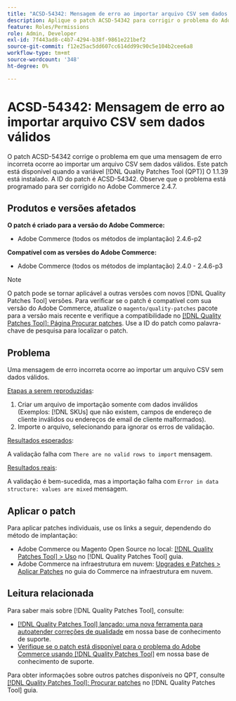 ```yaml
---
title: "ACSD-54342: Mensagem de erro ao importar arquivo CSV sem dados válidos"
description: Aplique o patch ACSD-54342 para corrigir o problema do Adobe Commerce em que ocorre uma mensagem de erro incorreta ao importar um arquivo CSV sem dados válidos.
feature: Roles/Permissions
role: Admin, Developer
exl-id: 7f443ad8-c4b7-4294-b38f-9861e221bef2
source-git-commit: f12e25ac5dd607cc614dd99c90c5e104b2cee6a8
workflow-type: tm+mt
source-wordcount: '348'
ht-degree: 0%

---
```


# ACSD-54342: Mensagem de erro ao importar arquivo CSV sem dados válidos

O patch ACSD-54342 corrige o problema em que uma mensagem de erro incorreta ocorre ao importar um arquivo CSV sem dados válidos. Este patch está disponível quando a variável [!DNL Quality Patches Tool (QPT)] O 1.1.39 está instalado. A ID do patch é ACSD-54342. Observe que o problema está programado para ser corrigido no Adobe Commerce 2.4.7.

## Produtos e versões afetados

**O patch é criado para a versão do Adobe Commerce:**

* Adobe Commerce (todos os métodos de implantação) 2.4.6-p2

**Compatível com as versões do Adobe Commerce:**

* Adobe Commerce (todos os métodos de implantação) 2.4.0 - 2.4.6-p3

>[!NOTE]
>
>O patch pode se tornar aplicável a outras versões com novos [!DNL Quality Patches Tool] versões. Para verificar se o patch é compatível com sua versão do Adobe Commerce, atualize o `magento/quality-patches` pacote para a versão mais recente e verifique a compatibilidade no [[!DNL Quality Patches Tool]: Página Procurar patches](https://experienceleague.adobe.com/tools/commerce-quality-patches/index.html). Use a ID do patch como palavra-chave de pesquisa para localizar o patch.

## Problema

Uma mensagem de erro incorreta ocorre ao importar um arquivo CSV sem dados válidos.

<u>Etapas a serem reproduzidas</u>:

1. Criar um arquivo de importação somente com dados inválidos (Exemplos: [!DNL SKUs] que não existem, campos de endereço de cliente inválidos ou endereços de email de cliente malformados).
1. Importe o arquivo, selecionando para ignorar os erros de validação.

<u>Resultados esperados</u>:

A validação falha com `There are no valid rows to import` mensagem.

<u>Resultados reais</u>:

A validação é bem-sucedida, mas a importação falha com `Error in data structure: values are mixed` mensagem.

## Aplicar o patch

Para aplicar patches individuais, use os links a seguir, dependendo do método de implantação:

* Adobe Commerce ou Magento Open Source no local: [[!DNL Quality Patches Tool] > Uso](https://experienceleague.adobe.com/docs/commerce-operations/tools/quality-patches-tool/usage.html) no [!DNL Quality Patches Tool] guia.
* Adobe Commerce na infraestrutura em nuvem: [Upgrades e Patches > Aplicar Patches](https://experienceleague.adobe.com/docs/commerce-cloud-service/user-guide/develop/upgrade/apply-patches.html) no guia do Commerce na infraestrutura em nuvem.

## Leitura relacionada

Para saber mais sobre [!DNL Quality Patches Tool], consulte:

* [[!DNL Quality Patches Tool] lançado: uma nova ferramenta para autoatender correções de qualidade](/help/announcements/adobe-commerce-announcements/magento-quality-patches-released-new-tool-to-self-serve-quality-patches.md) em nossa base de conhecimento de suporte.
* [Verifique se o patch está disponível para o problema do Adobe Commerce usando [!DNL Quality Patches Tool]](/help/support-tools/patches-available-in-qpt-tool/check-patch-for-magento-issue-with-magento-quality-patches.md) em nossa base de conhecimento de suporte.

Para obter informações sobre outros patches disponíveis no QPT, consulte [[!DNL Quality Patches Tool]: Procurar patches](https://experienceleague.adobe.com/tools/commerce-quality-patches/index.html) no [!DNL Quality Patches Tool] guia.
